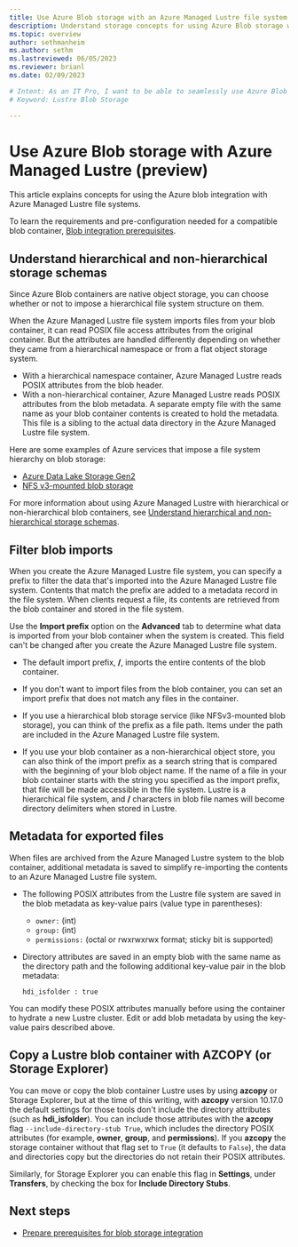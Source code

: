 ```yaml
---
title: Use Azure Blob storage with an Azure Managed Lustre file system (preview)
description: Understand storage concepts for using Azure Blob storage with an Azure Managed Lustre file system. 
ms.topic: overview
author: sethmanheim
ms.author: sethm 
ms.lastreviewed: 06/05/2023
ms.reviewer: brianl
ms.date: 02/09/2023

# Intent: As an IT Pro, I want to be able to seamlessly use Azure Blob Storage for long-term storage of files in my Azure Managed Lustre file system.
# Keyword: Lustre Blob Storage

---
```


# Use Azure Blob storage with Azure Managed Lustre (preview)

This article explains concepts for using the Azure blob integration with Azure Managed Lustre file systems.

To learn the requirements and pre-configuration needed for a compatible blob container, [Blob integration prerequisites](amlfs-prerequisites.md#blob-integration-prerequisites-optional).

## Understand hierarchical and non-hierarchical storage schemas

Since Azure Blob containers are native object storage, you can choose whether or not to impose a hierarchical file system structure on them.

When the Azure Managed Lustre file system imports files from your blob container, it can read POSIX file access attributes from the original container. But the attributes are handled differently depending on whether they came from a hierarchical namespace or from a flat object storage system.

- With a hierarchical namespace container, Azure Managed Lustre reads POSIX attributes from the blob header.
- With a non-hierarchical container, Azure Managed Lustre reads POSIX attributes from the blob metadata. A separate empty file with the same name as your blob container contents is created to hold the metadata. This file is a sibling to the actual data directory in the Azure Managed Lustre file system.

Here are some examples of Azure services that impose a file system hierarchy on blob storage:

- [Azure Data Lake Storage Gen2](/azure/storage/blobs/data-lake-storage-namespace)
- [NFS v3-mounted blob storage](/azure/storage/blobs/network-file-system-protocol-support-how-to)

For more information about using Azure Managed Lustre with hierarchical or non-hierarchical blob containers, see [Understand hierarchical and non-hierarchical storage schemas](blob-integration.md#understand-hierarchical-and-non-hierarchical-storage-schemas).

## Filter blob imports

When you create the Azure Managed Lustre file system, you can specify a prefix to filter the data that's imported into the Azure Managed Lustre file system. Contents that match the prefix are added to a metadata record in the file system. When clients request a file, its contents are retrieved from the blob container and stored in the file system.

Use the **Import prefix** option on the **Advanced** tab to determine what data is imported from your blob container when the system is created. This field can't be changed after you create the Azure Managed Lustre file system.

- The default import prefix, **/**, imports the entire contents of the blob container.

- If you don't want to import files from the blob container, you can set an import prefix that does not match any files in the container.

- If you use a hierarchical blob storage service (like NFSv3-mounted blob storage), you can think of the prefix as a file path. Items under the path are included in the Azure Managed Lustre file system.

- If you use your blob container as a non-hierarchical object store, you can also think of the import prefix as a search string that is compared with the beginning of your blob object name. If the name of a file in your blob container starts with the string you specified as the import prefix, that file will be made accessible in the file system. Lustre is a hierarchical file system, and **/** characters in blob file names will become directory delimiters when stored in Lustre.

## Metadata for exported files

When files are archived from the Azure Managed Lustre system to the blob container, additional metadata is saved to simplify re-importing the contents to an Azure Managed Lustre file system.

- The following POSIX attributes from the Lustre file system are saved in the blob metadata as key-value pairs (value type in parentheses):

  - `owner:` (int)
  - `group:` (int)
  - `permissions:` (octal or rwxrwxrwx format; sticky bit is supported)

- Directory attributes are saved in an empty blob with the same name as the directory path and the following additional key-value pair in the blob metadata:

  `hdi_isfolder : true`

You can modify these POSIX attributes manually before using the container to hydrate a new Lustre cluster. Edit or add blob metadata by using the key-value pairs described above.

## Copy a Lustre blob container with AZCOPY (or Storage Explorer)

You can move or copy the blob container Lustre uses by using **azcopy** or Storage Explorer, but at the time of this writing, with **azcopy** version 10.17.0 the default settings for those tools don't include the directory attributes (such as **hdi_isfolder**). You can include those attributes with the **azcopy** flag `--include-directory-stub True`, which includes the directory POSIX attributes (for example, **owner**, **group**, and **permissions**). If you **azcopy** the storage container without that flag set to `True` (it defaults to `False`), the data and directories copy but the directories do not retain their POSIX attributes.

Similarly, for Storage Explorer you can enable this flag in **Settings**, under **Transfers**, by checking the box for **Include Directory Stubs**.  

## Next steps

- [Prepare prerequisites for blob storage integration](amlfs-prerequisites.md#blob-integration-prerequisites-optional)

